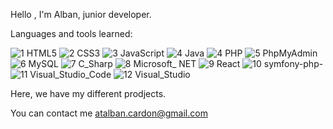 Hello , I'm Alban, junior developer.


Languages and tools learned: 


![1 HTML5](https://github.com/albancardon/albancardon/assets/73275347/279beb4f-3aa3-4fac-b43f-90eba920e657)
![2 CSS3](https://github.com/albancardon/albancardon/assets/73275347/52556d91-ecea-4949-b06a-b2c2edfc3caf)
![3 JavaScript](https://github.com/albancardon/albancardon/assets/73275347/cdc468d4-8426-4661-b0b1-c69e007130d9)
![4 Java](https://github.com/albancardon/albancardon/assets/73275347/9a55d488-b5f9-4521-a361-359d81a20552)
![4 PHP](https://github.com/albancardon/albancardon/assets/73275347/9e2368d5-9de8-44ae-b818-dda66d8eaef6)
![5 PhpMyAdmin](https://github.com/albancardon/albancardon/assets/73275347/d16c95f7-eba7-4acd-ba64-b5b278754044)
![6 MySQL](https://github.com/albancardon/albancardon/assets/73275347/fcc07cd1-fc09-4aff-98f6-9053b2900ae0)
![7 C_Sharp](https://github.com/albancardon/albancardon/assets/73275347/7f4cf063-d7d8-4e19-836f-df80fed0c8c4)
![8 Microsoft_ NET](https://github.com/albancardon/albancardon/assets/73275347/7177b1f5-d207-4336-9869-f1692340d465)
![9 React](https://github.com/albancardon/albancardon/assets/73275347/f999573b-1f66-412a-b523-945ec1043d4c)
![10 symfony-php-](https://github.com/albancardon/albancardon/assets/73275347/660c4c8f-4198-488d-915a-7a9220803b17)
![11 Visual_Studio_Code](https://github.com/albancardon/albancardon/assets/73275347/420332a6-be8f-421b-bad9-ecf93724375d)
![12 Visual_Studio](https://github.com/albancardon/albancardon/assets/73275347/9a34d78e-7533-44ed-8203-9bb59613372f)


Here, we have my different prodjects.

You can contact me atalban.cardon@gmail.com
